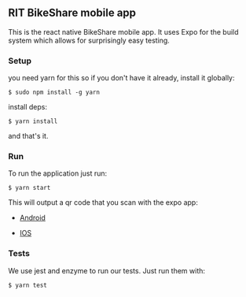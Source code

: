 ## RIT BikeShare mobile app
This is the react native BikeShare mobile app.
It uses Expo for the build system which allows for surprisingly easy testing.

### Setup
you need yarn for this so if you don't have it already, install it globally:
```
$ sudo npm install -g yarn
```

install deps:
```
$ yarn install
```
and that's it.

### Run
To run the application just run:
```
$ yarn start
```
This will output a qr code that you scan with the expo app:

- [Android](https://play.google.com/store/apps/details?id=host.exp.exponent)

- [IOS](https://itunes.apple.com/app/apple-store/id982107779)

### Tests
We use jest and enzyme to run our tests. Just run them with:
```
$ yarn test
```
